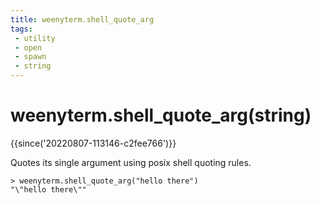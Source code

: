 ```yaml
---
title: weenyterm.shell_quote_arg
tags:
 - utility
 - open
 - spawn
 - string
---
```

# weenyterm.shell_quote_arg(string)

{{since('20220807-113146-c2fee766')}}

Quotes its single argument using posix shell quoting rules.

```
> weenyterm.shell_quote_arg("hello there")
"\"hello there\""
```
